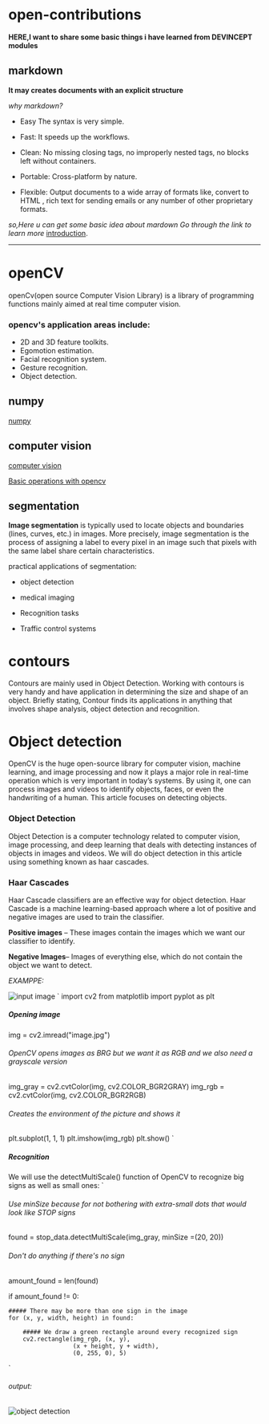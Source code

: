 
# open-contributions
**HERE,I want to share some basic things i have learned from DEVINCEPT modules**
  
## markdown
**It may creates documents with an explicit structure**

_why markdown?_ 
* Easy The syntax is very simple.

* Fast: It speeds up the workflows.

* Clean: No missing closing tags, no improperly nested tags, no blocks left without containers.

* Portable: Cross-platform by nature.

* Flexible: Output documents to a wide array of formats like, convert to HTML , rich text for sending emails or any number of other proprietary formats.


_so,Here u can get some basic idea about mardown_
 _Go through the link to learn more_
[introduction](https://github.com/DevIncept/Prerequisite-Module/blob/421d7b19bea94b7b9f2a52106be4f48809e25d00/Markdown.md).
***
# openCV
 openCv(open source Computer Vision Library) is a library of programming functions mainly aimed at real time computer vision.
### opencv's application areas include:
* 2D and 3D feature toolkits.
* Egomotion estimation.
* Facial recognition system.
* Gesture recognition.
* Object detection.
## numpy
[numpy](https://github.com/saiRachamalla/OpenCV/blob/77b327ac9cdfe37cc67debb68dfa4bc272381794/Part1.md)

## computer vision
[computer vision](https://github.com/DevIncept/OpenCV/blob/77b327ac9cdfe37cc67debb68dfa4bc272381794/part5.md)

[Basic operations with opencv](https://github.com/DevIncept/OpenCV/blob/77b327ac9cdfe37cc67debb68dfa4bc272381794/part7.md)
## segmentation
 **Image segmentation** is typically used to locate objects and boundaries (lines, curves, etc.) in images. More precisely, image segmentation is the process of assigning a label to every pixel in an image such that pixels with the same label share certain characteristics.

practical applications of segmentation:

* object detection 

* medical imaging 

* Recognition tasks 
* Traffic control systems 
# contours
Contours are mainly used in Object Detection. Working with contours is very handy and have application in determining the size and shape of an object. Briefly stating, Contour finds its applications in anything that involves shape analysis, object detection and recognition.

# Object detection
OpenCV is the huge open-source library for computer vision, machine learning, and image processing and now it plays a major role in real-time operation which is very important in today’s systems. By using it, one can process images and videos to identify objects, faces, or even the handwriting of a human. This article focuses on detecting objects.
### Object Detection
Object Detection is a computer technology related to computer vision, image processing, and deep learning that deals with detecting instances of objects in images and videos. We will do object detection in this article using something known as haar cascades.
### Haar Cascades
Haar Cascade classifiers are an effective way for object detection. Haar Cascade is a machine learning-based approach where a lot of positive and negative images are used to train the classifier.

**Positive images** – These images contain the images which we want our classifier to identify.

**Negative Images**– Images of everything else, which do not contain the object we want to detect.

_EXAMPPE:_

![input image](https://media.geeksforgeeks.org/wp-content/uploads/20200122210935/image28.jpg)
`
import cv2
from matplotlib import pyplot as plt
  
##### Opening image
img = cv2.imread("image.jpg")
  
###### OpenCV opens images as BRG but we want it as RGB and we also need a grayscale version
img_gray = cv2.cvtColor(img, cv2.COLOR_BGR2GRAY)
img_rgb = cv2.cvtColor(img, cv2.COLOR_BGR2RGB)
  
###### Creates the environment of the picture and shows it
plt.subplot(1, 1, 1)
plt.imshow(img_rgb)
plt.show()
`
##### Recognition

We will use the detectMultiScale() function of OpenCV to recognize big signs as well as small ones:
`
###### Use minSize because for not bothering with extra-small dots that would look like STOP signs

found = stop_data.detectMultiScale(img_gray, 
                                   minSize =(20, 20))
  
###### Don't do anything if there's no sign
amount_found = len(found)
  
  
if amount_found != 0:
      
    ##### There may be more than one sign in the image
    for (x, y, width, height) in found:
          
        ##### We draw a green rectangle around every recognized sign
        cv2.rectangle(img_rgb, (x, y), 
                      (x + height, y + width), 
                      (0, 255, 0), 5)
`
###### output:
![object detection](https://media.geeksforgeeks.org/wp-content/uploads/20200122210826/stop_recognition_output.png)
